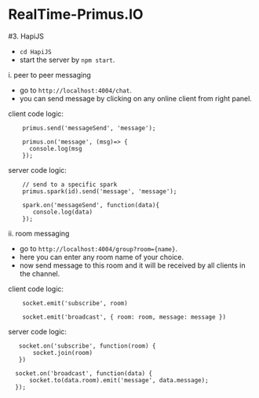 # RealTime-Primus.IO

#3. HapiJS
  - `cd HapiJS`
  - start the server by `npm start`.

  i. peer to peer messaging
   - go to `http://localhost:4004/chat`.
   - you can send message by clicking on any online client from right panel.

  client code logic:

        primus.send('messageSend', 'message');

        primus.on('message', (msg)=> {
          console.log(msg
        });

  server code logic:

        // send to a specific spark
        primus.spark(id).send('message', 'message');

        spark.on('messageSend', function(data){
           console.log(data)
        });

  ii. room messaging
   - go to `http://localhost:4004/group?room={name}`.
   - here you can enter any room name of your choice.
   - now send message to this room and it will be received by all clients in the channel.

   client code logic:

        socket.emit('subscribe', room)

        socket.emit('broadcast', { room: room, message: message })

   server code logic:

       socket.on('subscribe', function(room) {
           socket.join(room)
       })

      socket.on('broadcast', function(data) {
          socket.to(data.room).emit('message', data.message);
      });
